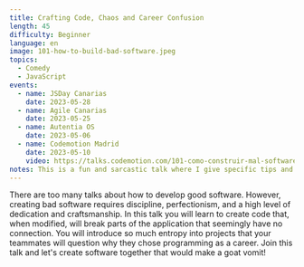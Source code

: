 ```yaml
---
title: Crafting Code, Chaos and Career Confusion
length: 45
difficulty: Beginner
language: en
image: 101-how-to-build-bad-software.jpeg
topics:
  - Comedy
  - JavaScript
events:
  - name: JSDay Canarias
    date: 2023-05-28
  - name: Agile Canarias
    date: 2023-05-25
  - name: Autentia OS
    date: 2023-05-06
  - name: Codemotion Madrid
    date: 2023-05-10
    video: https://talks.codemotion.com/101-como-construir-mal-software
notes: This is a fun and sarcastic talk where I give specific tips and examples on how to create bad Software. It's a satire, so during all the talk I'm serious.
---
```


There are too many talks about how to develop good software. However, creating bad software requires discipline, perfectionism, and a high level of dedication and craftsmanship. In this talk you will learn to create code that, when modified, will break parts of the application that seemingly have no connection. You will introduce so much entropy into projects that your teammates will question why they chose programming as a career. Join this talk and let's create software together that would make a goat vomit!
